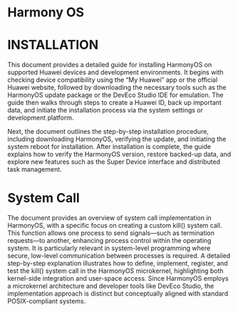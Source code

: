 # Harmony OS

# INSTALLATION

This document provides a detailed guide for installing HarmonyOS on supported Huawei devices and development environments. It begins with checking device compatibility using the “My Huawei” app or the official Huawei website, followed by downloading the necessary tools such as the HarmonyOS update package or the DevEco Studio IDE for emulation. The guide then walks through steps to create a Huawei ID, back up important data, and initiate the installation process via the system settings or development platform.

Next, the document outlines the step-by-step installation procedure, including downloading HarmonyOS, verifying the update, and initiating the system reboot for installation. After installation is complete, the guide explains how to verify the HarmonyOS version, restore backed-up data, and explore new features such as the Super Device interface and distributed task management.
# System Call
The document provides an overview of system call implementation in HarmonyOS, with a specific focus on creating a custom kill() system call. This function allows one process to send signals—such as termination requests—to another, enhancing process control within the operating system. It is particularly relevant in system-level programming where secure, low-level communication between processes is required. A detailed step-by-step explanation illustrates how to define, implement, register, and test the kill() system call in the HarmonyOS microkernel, highlighting both kernel-side integration and user-space access. Since HarmonyOS employs a microkernel architecture and developer tools like DevEco Studio, the implementation approach is distinct but conceptually aligned with standard POSIX-compliant systems.
